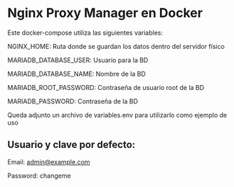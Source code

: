 # Nginx Proxy Manager en Docker

Este docker-compose utiliza las siguientes variables:

<note>NGINX_HOME: Ruta donde se guardan los datos dentro del servidor físico</note>

<note>MARIADB_DATABASE_USER: Usuario para la BD</note>

<note>MARIADB_DATABASE_NAME: Nombre de la BD</note>

<note>MARIADB_ROOT_PASSWORD: Contraseña de usuario root de la BD</note>

<note>MARIADB_PASSWORD: Contraseña de la BD</note>

Queda adjunto un archivo de variables.env para utilizarlo como ejemplo de uso


## Usuario y clave por defecto:

<note>Email: admin@example.com</note>

<note>Password: changeme</note>

